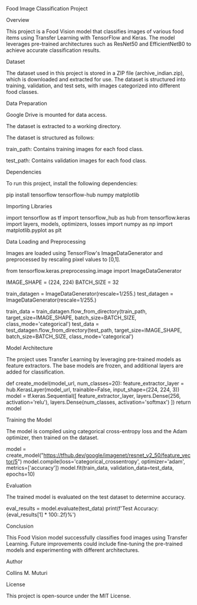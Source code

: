 Food Image Classification Project

Overview

This project is a Food Vision model that classifies images of various food items using Transfer Learning with TensorFlow and Keras. The model leverages pre-trained architectures such as ResNet50 and EfficientNetB0 to achieve accurate classification results.

Dataset

The dataset used in this project is stored in a ZIP file (archive_indian.zip), which is downloaded and extracted for use. The dataset is structured into training, validation, and test sets, with images categorized into different food classes.

Data Preparation

Google Drive is mounted for data access.

The dataset is extracted to a working directory.

The dataset is structured as follows:

train_path: Contains training images for each food class.

test_path: Contains validation images for each food class.

Dependencies

To run this project, install the following dependencies:

pip install tensorflow tensorflow-hub numpy matplotlib

Importing Libraries

import tensorflow as tf
import tensorflow_hub as hub
from tensorflow.keras import layers, models, optimizers, losses
import numpy as np
import matplotlib.pyplot as plt

Data Loading and Preprocessing

Images are loaded using TensorFlow's ImageDataGenerator and preprocessed by rescaling pixel values to [0,1].

from tensorflow.keras.preprocessing.image import ImageDataGenerator

IMAGE_SHAPE = (224, 224)
BATCH_SIZE = 32

train_datagen = ImageDataGenerator(rescale=1/255.)
test_datagen = ImageDataGenerator(rescale=1/255.)

train_data = train_datagen.flow_from_directory(train_path, target_size=IMAGE_SHAPE, batch_size=BATCH_SIZE, class_mode='categorical')
test_data = test_datagen.flow_from_directory(test_path, target_size=IMAGE_SHAPE, batch_size=BATCH_SIZE, class_mode='categorical')

Model Architecture

The project uses Transfer Learning by leveraging pre-trained models as feature extractors. The base models are frozen, and additional layers are added for classification.

def create_model(model_url, num_classes=20):
    feature_extractor_layer = hub.KerasLayer(model_url, trainable=False, input_shape=(224, 224, 3))
    model = tf.keras.Sequential([
        feature_extractor_layer,
        layers.Dense(256, activation='relu'),
        layers.Dense(num_classes, activation='softmax')
    ])
    return model

Training the Model

The model is compiled using categorical cross-entropy loss and the Adam optimizer, then trained on the dataset.

model = create_model("https://tfhub.dev/google/imagenet/resnet_v2_50/feature_vector/5")
model.compile(loss='categorical_crossentropy', optimizer='adam', metrics=['accuracy'])
model.fit(train_data, validation_data=test_data, epochs=10)

Evaluation

The trained model is evaluated on the test dataset to determine accuracy.

eval_results = model.evaluate(test_data)
print(f'Test Accuracy: {eval_results[1] * 100:.2f}%')

Conclusion

This Food Vision model successfully classifies food images using Transfer Learning. Future improvements could include fine-tuning the pre-trained models and experimenting with different architectures.

Author

Collins M. Muturi

License

This project is open-source under the MIT License.
